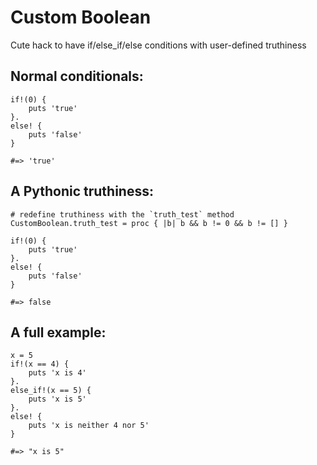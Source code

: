 Custom Boolean
==============

Cute hack to have if/else_if/else conditions with user-defined truthiness

Normal conditionals:
--------------------
    if!(0) { 
        puts 'true' 
    }.
    else! { 
        puts 'false' 
    }

    #=> 'true'

A Pythonic truthiness:
----------------------

    # redefine truthiness with the `truth_test` method
    CustomBoolean.truth_test = proc { |b| b && b != 0 && b != [] }

    if!(0) { 
        puts 'true' 
    }.
    else! { 
        puts 'false' 
    }

    #=> false

A full example:
------------------------

    x = 5
    if!(x == 4) {
        puts 'x is 4' 
    }.
    else_if!(x == 5) {
        puts 'x is 5'
    }.
    else! {
        puts 'x is neither 4 nor 5'
    }

    #=> "x is 5"
